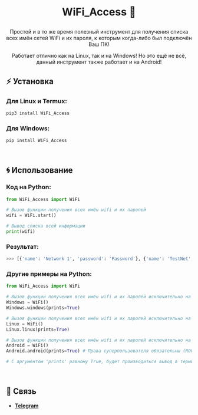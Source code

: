 # <p align="center">WiFi_Access 🔐

<p align="center">Простой и в то же время полезный инструмент для получения списка всех имён сетей WiFi и их пароля, к которым когда-либо был подключён Ваш ПК!
<p align="center">Работает отлично как на Linux, так и на Windows! Но это ещё не всё, данный инструмент также работает и на Android!

## ⚡️ Установка

### Для Linux и Termux:
```python
pip3 install WiFi_Access
```

### Для Windows:
```python
pip install WiFi_Access
```
<br>

## 🌀 Использование

### Код на Python:
```python
from WiFi_Access import WiFi

# Вызов функции получения всех имён wifi и их паролей
wifi = WiFi.start()

# Вывод списка всей информации
print(wifi)
```
### Результат:
```python
>>> [{'name': 'Network 1', 'password': 'Password'}, {'name': 'TestNet', 'password': 'qwerty12'}, {'name': 'Free WiFi', 'password': None}]
```

### Другие примеры на Python:
```python
from WiFi_Access import WiFi

# Вызов функции получения всех имён wifi и их паролей исключительно на Windows
Windows = WiFi()
Windows.windows(prints=True)

# Вызов функции получения всех имён wifi и их паролей исключительно на Linux
Linux = WiFi()
Linux.linux(prints=True)

# Вызов функции получения всех имён wifi и их паролей исключительно на Android
Android = WiFi()
Android.android(prints=True) # Права суперпользователя обязательны (ROOT)!

# С аргументом 'prints' равному True, будет производиться вывод в терминале
```
<br>

## 💎 Связь
 - **[Telegram](https://t.me/MY_INSIDE_DREAM)**